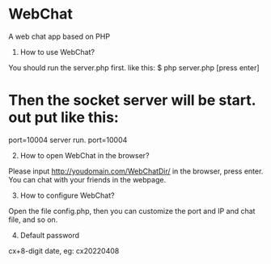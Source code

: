 WebChat
=======

A web chat app based on PHP

1. How to use WebChat?

You should run the server.php first. like this:
 $ php server.php [press enter]
 # Then the socket server will be start. out put like this:
port=10004
server run. port=10004


2. How to open WebChat in the browser?

Please input http://youdomain.com/WebChatDir/ in the browser, press enter.
You can chat with your friends in the webpage.


3. How to configure WebChat?

Open the file config.php, then you can customize the port and IP and chat file, and so on.


4. Default password

cx+8-digit date, eg: cx20220408
